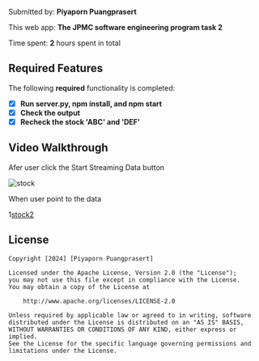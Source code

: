 
Submitted by: **Piyaporn Puangprasert**

This web app: **The JPMC software engineering program task 2**

Time spent: **2** hours spent in total

## Required Features

The following **required** functionality is completed:

- [x] **Run server.py, npm install, and npm start**
- [x] **Check the output**
- [x] **Recheck the stock 'ABC' and 'DEF'**

## Video Walkthrough

 Afer user click the Start Streaming Data button

![stock](https://github.com/nanpiyaporn/jpmc-task-2/blob/main/public/img/stock2.gif)

When user point to the data

1[stock2](https://github.com/nanpiyaporn/jpmc-task-2/blob/main/public/img/stock2_1.gif)


## License

    Copyright [2024] [Piyaporn Puangprasert]

    Licensed under the Apache License, Version 2.0 (the "License");
    you may not use this file except in compliance with the License.
    You may obtain a copy of the License at

        http://www.apache.org/licenses/LICENSE-2.0

    Unless required by applicable law or agreed to in writing, software
    distributed under the License is distributed on an "AS IS" BASIS,
    WITHOUT WARRANTIES OR CONDITIONS OF ANY KIND, either express or implied.
    See the License for the specific language governing permissions and
    limitations under the License.


